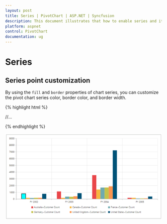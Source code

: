 ```yaml
---
layout: post
title: Series | PivotChart | ASP.NET | Syncfusion
description: This document illustrates that how to enable series and its customization in ASP.NET PivotChart control
platform: aspnet
control: PivotChart
documentation: ug
---
```


# Series

## Series point customization

By using the `fill` and `border` properties of chart series, you can customize the pivot chart series color, border color, and border width.

{% highlight html %}

<html xmlns="http://www.w3.org/1999/xhtml">
//...

<body>
    <ej:PivotChart ID="MyPivotChart1" runat="server" Url="/RelationalChartService.svc" ClientIDMode="Static">
        <ClientSideEvents Load="loadTheme" SeriesRendering="onSeriesRenders" />
          <Size Width="100%" Height="460px"></Size>
    </ej:PivotChart>
    <script type="text/javascript">
        function onSeriesRenders(args) {
            this.model.series[0].points[0].fill = "aqua";
            this.model.series[0].points[0].border = {
                color: "black",
                width: 2
            };
        }
    </script>
</body>

</html>

{% endhighlight %}

![Series customization in ASP NET pivot chart control](Series_images/Series_img1.png)